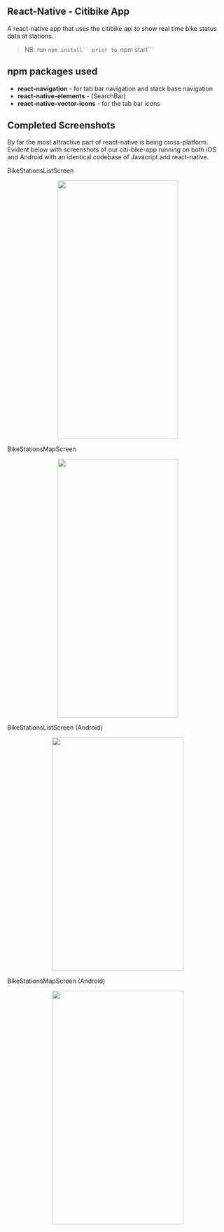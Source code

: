 ## React-Native - Citibike App 

A react-native app that uses the citibike api to show real time bike status data at stations. 

>NB: run ```npm install`` prior to ```npm start```

## npm packages used 
* **react-navigation** - for tab bar navigation and stack base navigation 
* **react-native-elements** - (SearchBar) 
* **react-native-vector-icons** - for the tab bar icons

## Completed Screenshots

By far the most attractive part of react-native is being cross-platform. Evident below with screenshots of our citi-bike-app running on both iOS and Android with an identical codebase of Javacript and react-native.

BikeStationsListScreen 
<p align="center">
  <img src="https://github.com/C4Q/AC-iOS/blob/master/lessons/unit10/Images/citi-bike-app-list.png" width="275" height="590" />
</p>

BikeStationsMapScreen
<p align="center">
  <img src="https://github.com/C4Q/AC-iOS/blob/master/lessons/unit10/Images/citi-bike-app-map.png" width="275" height="590" />
</p>

BikeStationsListScreen (Android)
<p align="center">
  <img src="https://github.com/C4Q/AC-iOS/blob/master/lessons/unit10/Images/citi-bike-app-list-android..png" width="300" height="533" />
</p>

BikeStationsMapScreen (Android)
<p align="center">
  <img src="https://github.com/C4Q/AC-iOS/blob/master/lessons/unit10/Images/citi-bike-app-map-android.png" width="300" height="533" />
</p>
